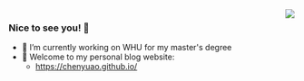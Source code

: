 <img align="right" src="https://github-readme-stats.vercel.app/api?username=CHENYUAO&show_icons=true&icon_color=CE1D2D&text_color=718096&bg_color=ffffff&hide_title=true" />

### Nice to see you! 👋

<!--
**CHENYUAO/CHENYUAO** is a ✨ _special_ ✨ repository because its `README.md` (this file) appears on your GitHub profile.

Here are some ideas to get you started:-->

- 🔭 I’m currently working on WHU for my master's degree
- 💬 Welcome to my personal blog website:
  - https://chenyuao.github.io/

